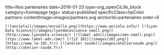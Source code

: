 title=Nos partenaires
date=2019-01-23
type=org_openCiLife_block
category=homepage
tags=
status=published
specificClass=hpColor partners
contentImage=images/partners.svg
anchorId=partenaires
order=6
~~~~~~
[![anciela](/images/anciella.png)](https://www.anciela.info/) [![Lyon Data Science](/images/lyondatascience-small.png)](http://www.lyondata.science/) [![label adn](/images/adn-small.png)](ttps://www.label-adn.com/) [![LE 101](/images/101.png)](https://www.le-101.fr/) [![atelier soude](/images/ateliersoude.png)](http://atelier-soude.fr/)
